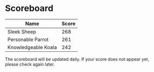 # Scoreboard

|Name               |Score |
|-------------------|------|
|Sleek Sheep        |   268|
|Personable Parrot  |   261|
|Knowledgeable Koala|   242|

The scoreboard will be updated daily. If your score does not appear yet, please check again later.
